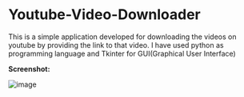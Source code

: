 # Youtube-Video-Downloader

This is a simple application developed for downloading the videos on youtube by providing the link to that video. I have used python as programming language and Tkinter for GUI(Graphical User Interface)

**Screenshot:**

![image](https://user-images.githubusercontent.com/91329268/151687971-a1533075-b5bf-4359-9cb6-5bb1a476728e.png)
